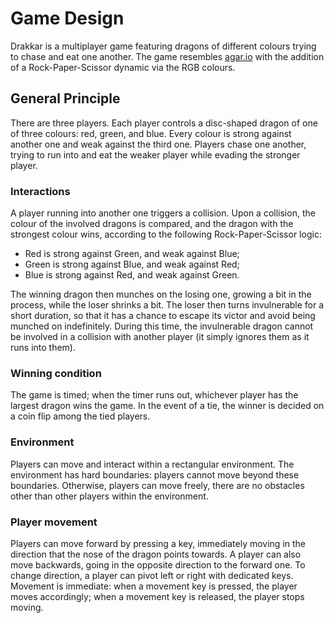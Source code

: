# Game Design
Drakkar is a multiplayer game featuring dragons of different colours trying to chase and eat one another.
The game resembles [agar.io](https://agar.io/) with the addition of a Rock-Paper-Scissor dynamic via the RGB colours.

## General Principle
There are three players. Each player controls a disc-shaped dragon of one of three colours: red, green, and blue.
Every colour is strong against another one and weak against the third one. 
Players chase one another, trying to run into and eat the weaker player while evading the stronger player.

### Interactions
A player running into another one triggers a collision. 
Upon a collision, the colour of the involved dragons is compared, and the dragon with the strongest colour wins, according to the following Rock-Paper-Scissor logic:

- Red is strong against Green, and weak against Blue;
- Green is strong against Blue, and weak against Red;
- Blue is strong against Red, and weak against Green.

The winning dragon then munches on the losing one, growing a bit in the process, while the loser shrinks a bit.
The loser then turns invulnerable for a short duration, so that it has a chance to escape its victor and avoid being munched on indefinitely.
During this time, the invulnerable dragon cannot be involved in a collision with another player (it simply ignores them as it runs into them).

### Winning condition
The game is timed; when the timer runs out, whichever player has the largest dragon wins the game.
In the event of a tie, the winner is decided on a coin flip among the tied players.

### Environment
Players can move and interact within a rectangular environment. The environment has hard boundaries: players cannot move beyond these boundaries.
Otherwise, players can move freely, there are no obstacles other than other players within the environment.

### Player movement
Players can move forward by pressing a key, immediately moving in the direction that the nose of the dragon points towards.
A player can also move backwards, going in the opposite direction to the forward one.
To change direction, a player can pivot left or right with dedicated keys.
Movement is immediate: when a movement key is pressed, the player moves accordingly; when a movement key is released, the player stops moving.

